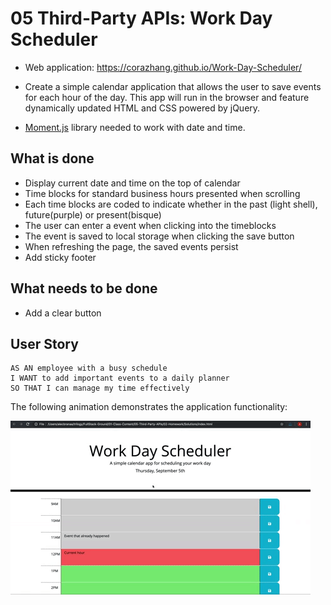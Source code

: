 # 05 Third-Party APIs: Work Day Scheduler
* Web application:  https://corazhang.github.io/Work-Day-Scheduler/
* Create a simple calendar application that allows the user to save events for each hour of the day. This app will run in the browser and feature dynamically updated HTML and CSS powered by jQuery.

* [Moment.js](https://momentjs.com/) library needed to work with date and time. 

## What is done
* Display current date and time on the top of calendar
* Time blocks for standard business hours presented when scrolling
* Each time blocks are coded to indicate whether in the past (light shell), future(purple) or present(bisque)
* The user can enter a event when clicking into the timeblocks
* The event is saved to local storage when clicking the save button
* When refreshing the page, the saved events persist
* Add sticky footer

## What needs to be done
* Add a clear button

## User Story

```
AS AN employee with a busy schedule
I WANT to add important events to a daily planner
SO THAT I can manage my time effectively
```

The following animation demonstrates the application functionality:

![day planner demo](./Assets/05-third-party-apis-homework-demo.gif)

